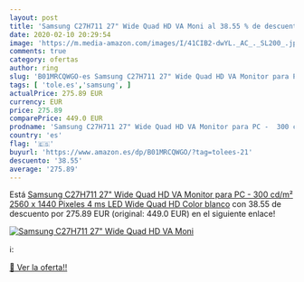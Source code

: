 ```yaml
---
layout: post
title: 'Samsung C27H711 27" Wide Quad HD VA Moni al 38.55 % de descuento'
date: 2020-02-10 20:29:54
image: 'https://m.media-amazon.com/images/I/41CIB2-dwYL._AC_._SL200_.jpg'
comments: true
category: ofertas
author: ring
slug: 'B01MRCQWGO-es Samsung C27H711 27" Wide Quad HD VA Monitor para PC - 300...'
tags: [ 'tole.es','samsung', ]
actualPrice: 275.89 EUR
currency: EUR
price: 275.89
comparePrice: 449.0 EUR
prodname: 'Samsung C27H711 27" Wide Quad HD VA Monitor para PC -  300 cd/m²  2560 x 1440 Pixeles  4 ms  LED  Wide Quad HD   Color blanco'
country: 'es'
flag: '🇪🇸'
buyurl: 'https://www.amazon.es/dp/B01MRCQWGO/?tag=tolees-21'
descuento: '38.55'
average: '275.89'
---
```


Está [Samsung C27H711 27" Wide Quad HD VA Monitor para PC -  300 cd/m²  2560 x 1440 Pixeles  4 ms  LED  Wide Quad HD   Color blanco](https://www.amazon.es/dp/B01MRCQWGO/?tag=tolees-21) con 38.55 de descuento por 275.89 EUR (original: 449.0 EUR) en el siguiente enlace!

[![Samsung C27H711 27" Wide Quad HD VA Moni](https://m.media-amazon.com/images/I/41CIB2-dwYL._AC_._SL200_.jpg)](https://www.amazon.es/dp/B01MRCQWGO/?tag=tolees-21)

ℹ️:


[🛒 Ver la oferta!!](https://www.amazon.es/dp/B01MRCQWGO/?tag=tolees-21)
